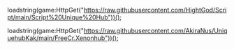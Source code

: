 loadstring(game:HttpGet("https://raw.githubusercontent.com/HightGod/Script/main/Script%20Unique%20Hub"))();

loadstring(game:HttpGet("https://raw.githubusercontent.com/AkiraNus/UniquehubKak/main/FreeCr.Xenonhub"))();
